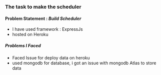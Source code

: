 <h3>The task to make the scheduler</h3>

<h4>Problem Statement : <em>Build Scheduler</em></h4>

<ul>
<li>I have used framework : ExpressJs</li>
<li>hosted on Heroku</li>
</ul>

<h5>Problems I Faced</h5>
<ul>
<li>Faced Issue for deploy data on heroku</li>
<li>used mongodb for database, i got an issue with mongodb Atlas to store data</li>
</ul>

<a href="https://schedue.herokuapp.com/schedule">

